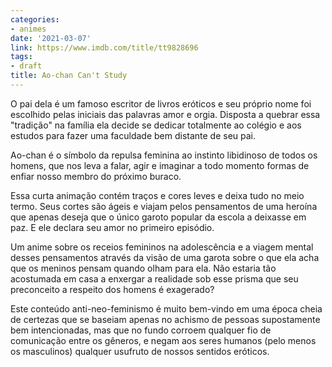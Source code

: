 ```yaml
---
categories:
- animes
date: '2021-03-07'
link: https://www.imdb.com/title/tt9828696
tags:
- draft
title: Ao-chan Can't Study
---
```


O pai dela é um famoso escritor de livros eróticos e seu próprio nome foi escolhido pelas iniciais das palavras amor e orgia. Disposta a quebrar essa "tradição" na família ela decide se dedicar totalmente ao colégio e aos estudos para fazer uma faculdade bem distante de seu pai.

Ao-chan é o símbolo da repulsa feminina ao instinto libidinoso de todos os homens, que nos leva a falar, agir e imaginar a todo momento formas de enfiar nosso membro do próximo buraco.

Essa curta animação contém traços e cores leves e deixa tudo no meio termo. Seus cortes são ágeis e viajam pelos pensamentos de uma heroína que apenas deseja que o único garoto popular da escola a deixasse em paz. E ele declara seu amor no primeiro episódio.

Um anime sobre os receios femininos na adolescência e a viagem mental desses pensamentos através da visão de uma garota sobre o que ela acha que os meninos pensam quando olham para ela. Não estaria tão acostumada em casa a enxergar a realidade sob esse prisma que seu preconceito a respeito dos homens é exagerado?

Este conteúdo anti-neo-feminismo é muito bem-vindo em uma época cheia de certezas que se baseiam apenas no achismo de pessoas supostamente bem intencionadas, mas que no fundo corroem qualquer fio de comunicação entre os gêneros, e negam aos seres humanos (pelo menos os masculinos) qualquer usufruto de nossos sentidos eróticos.